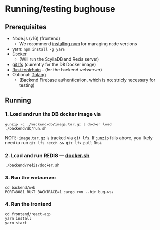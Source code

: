 # Running/testing bughouse

## Prerequisites
* Node.js (v16) (frontend)
  * We recommend [installing nvm](https://github.com/nvm-sh/nvm#installing-and-updating) for managing node versions
* yarn: `npm install -g yarn`   
* [Docker](https://docs.docker.com/get-docker/)
  * (Will run the ScyllaDB and Redis server)
* [git lfs](https://git-lfs.github.com/) (currently for the DB Docker image)
* [Rust toolchain](https://rustup.rs/) - (for the backend webserver)
* Optional: [Golang](https://golang.org/doc/install) 
   * (Backend Firebase authentication, which is not stricly necessary for testing)


## Running
### 1. Load and run the DB docker image via
```
gunzip -c ./backend/db/image.tar.gz | docker load
./backend/db/run.sh
```
NOTE: `image.tar.gz` is tracked via `git lfs`.  If `gunzip` fails above, you likely need to run `git lfs fetch && git lfs pull` first.

### 2. Load and run REDIS — [docker.sh](https://github.com/jrwats/bughouse.app/blob/main/backend/redis/docker.sh)
```
./backend/redis/docker.sh
```

### 3. Run the webserver
```
cd backend/web
PORT=8081 RUST_BACKTRACE=1 cargo run --bin bug-wss
```

### 4. Run the frontend
```
cd frontend/react-app
yarn install
yarn start
```
